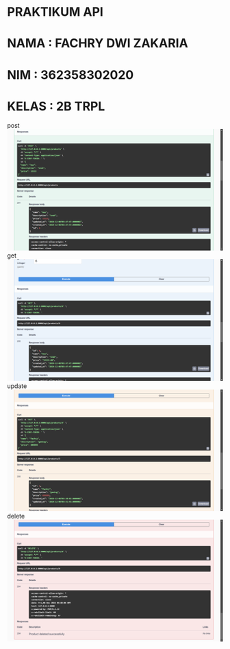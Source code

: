 # PRAKTIKUM API
# NAMA  : FACHRY DWI ZAKARIA   
# NIM   : 362358302020   
# KELAS : 2B TRPL   
post
![alt text](<Screenshot (1736).png>)
get
![alt text](<Screenshot (1737).png>)
update
![alt text](<Screenshot (1738).png>)
delete
![alt text](<Screenshot (1739).png>)